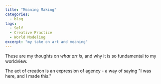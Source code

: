 ```yaml
---
title: "Meaning Making"
categories:
  - blog
tags:
  - Self
  - Creative Practice
  - World Modeling
excerpt: "my take on art and meaning"
---
```


These are my thoughts on *what art is*, and why it is so fundamental to my worldview.

The act of creation is an expression of agency - a way of saying "I was here, and I made this." 


